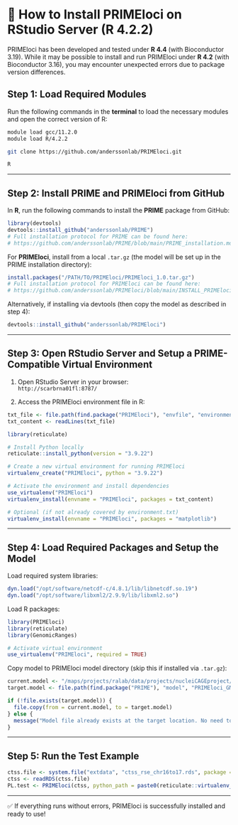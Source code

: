 # 🚀 How to Install PRIMEloci on RStudio Server (R 4.2.2)

PRIMEloci has been developed and tested under **R 4.4** (with Bioconductor 3.19).
While it may be possible to install and run PRIMEloci under **R 4.2** (with Bioconductor 3.16), you may encounter unexpected errors due to package version differences.

## Step 1: Load Required Modules

Run the following commands in the **terminal** to load the necessary modules and open the correct version of R:

```bash
module load gcc/11.2.0
module load R/4.2.2

git clone https://github.com/anderssonlab/PRIMEloci.git

R
```

---

## Step 2: Install PRIME and PRIMEloci from GitHub

In **R**, run the following commands to install the **PRIME** package from GitHub:

```r
library(devtools)
devtools::install_github("anderssonlab/PRIME")
# Full installation protocol for PRIME can be found here:
# https://github.com/anderssonlab/PRIME/blob/main/PRIME_installation.md
```

For **PRIMEloci**, install from a local `.tar.gz` (the model will be set up in the PRIME installation directory):

```r
install.packages("/PATH/TO/PRIMEloci/PRIMEloci_1.0.tar.gz")
# Full installation protocol for PRIMEloci can be found here:
# https://github.com/anderssonlab/PRIMEloci/blob/main/INSTALL_PRIMEloci.md
```

Alternatively, if installing via devtools (then copy the model as described in step 4):

```r
devtools::install_github("anderssonlab/PRIMEloci")
```

---

## Step 3: Open RStudio Server and Setup a PRIME-Compatible Virtual Environment

1. Open RStudio Server in your browser:  
   `http://scarbrna01fl:8787/`

2. Access the PRIMEloci environment file in R:

```r
txt_file <- file.path(find.package("PRIMEloci"), "envfile", "environment.txt")
txt_content <- readLines(txt_file)

library(reticulate)

# Install Python locally
reticulate::install_python(version = "3.9.22")

# Create a new virtual environment for running PRIMEloci
virtualenv_create("PRIMEloci", python = "3.9.22")

# Activate the environment and install dependencies
use_virtualenv("PRIMEloci")
virtualenv_install(envname = "PRIMEloci", packages = txt_content)

# Optional (if not already covered by environment.txt)
virtualenv_install(envname = "PRIMEloci", packages = "matplotlib")
```

---

## Step 4: Load Required Packages and Setup the Model

Load required system libraries:

```r
dyn.load("/opt/software/netcdf-c/4.8.1/lib/libnetcdf.so.19")
dyn.load("/opt/software/libxml2/2.9.9/lib/libxml2.so")
```

Load R packages:

```r
library(PRIMEloci)
library(reticulate)
library(GenomicRanges)

# Activate virtual environment
use_virtualenv("PRIMEloci", required = TRUE)
```

Copy model to PRIMEloci model directory (skip this if installed via `.tar.gz`):

```r
current.model <- "/maps/projects/ralab/data/projects/nucleiCAGEproject/7.Model_development/PRIMEloci_GM12878_model_1.0.sav"
target.model <- file.path(find.package("PRIME"), "model", "PRIMEloci_GM12878_model_1.0.sav")

if (!file.exists(target.model)) {
  file.copy(from = current.model, to = target.model)
} else {
  message("Model file already exists at the target location. No need to copy.")
}
```

---

## Step 5: Run the Test Example

```r
ctss.file <- system.file("extdata", "ctss_rse_chr16to17.rds", package = "PRIMEloci")
ctss <- readRDS(ctss.file)
PL.test <- PRIMEloci(ctss, python_path = paste0(reticulate::virtualenv_root(), "/PRIMEloci"))
```

---

✅ If everything runs without errors, PRIMEloci is successfully installed and ready to use!
